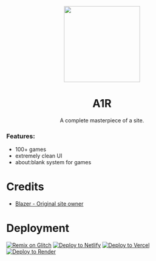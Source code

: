 <p align="center"><img src="https://rawcdn.rawgit.net/GalacticNetwork/a1rplay/16ccc3c7af9afd4db0d5fe5141b4dac5a2e70f78/A1R.png" height="200">
</p>

<h1 align="center"><strong>A1R</strong></h1>
<p align="center">A complete masterpiece of a site.</p>

### Features:
- 100+ games
- extremely clean UI
- about:blank system for games
# Credits
- <a href="//github.com/beforeblazergithub">Blazer - Original site owner</a>
# Deployment
<a target="_blank" href="https://glitch.com/edit/#!/import/git?url=https://github.com/GalacticNetwork/a1rplay"><img alt="Remix on Glitch" src="https://binbashbanana.github.io/deploy-buttons/buttons/remade/glitch.svg"></a>
<a target="_blank" href="https://app.netlify.com/start/deploy?repository=https://github.com/GalacticNetwork/a1rplay"><img alt="Deploy to Netlify" src="https://binbashbanana.github.io/deploy-buttons/buttons/remade/netlify.svg"></a>
<a target="_blank" href="https://vercel.com/new/clone?repository-url=https://github.com/GalacticNetwork/a1rplay"><img alt="Deploy to Vercel" src="https://binbashbanana.github.io/deploy-buttons/buttons/remade/vercel.svg"></a>
<a target="_blank" href="https://render.com/deploy?repo=https://github.com/GalacticNetwork/a1rplay"><img alt="Deploy to Render" src="https://binbashbanana.github.io/deploy-buttons/buttons/remade/render.svg"></a>
